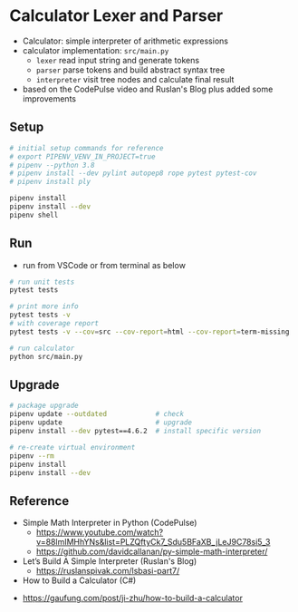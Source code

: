 # Calculator Lexer and Parser

* Calculator: simple interpreter of arithmetic expressions
* calculator implementation: `src/main.py`
  - `lexer` read input string and generate tokens
  - `parser` parse tokens and build abstract syntax tree
  - `interpreter` visit tree nodes and calculate final result
* based on the CodePulse video and Ruslan's Blog plus added some improvements


## Setup

```bash
# initial setup commands for reference
# export PIPENV_VENV_IN_PROJECT=true
# pipenv --python 3.8
# pipenv install --dev pylint autopep8 rope pytest pytest-cov
# pipenv install ply

pipenv install
pipenv install --dev
pipenv shell
```


## Run

* run from VSCode or from terminal as below

```bash
# run unit tests
pytest tests

# print more info
pytest tests -v
# with coverage report
pytest tests -v --cov=src --cov-report=html --cov-report=term-missing

# run calculator
python src/main.py
```


## Upgrade

```bash
# package upgrade
pipenv update --outdated            # check
pipenv update                       # upgrade
pipenv install --dev pytest==4.6.2  # install specific version

# re-create virtual environment
pipenv --rm
pipenv install
pipenv install --dev
```


## Reference

* Simple Math Interpreter in Python (CodePulse)
  - https://www.youtube.com/watch?v=88lmIMHhYNs&list=PLZQftyCk7_Sdu5BFaXB_jLeJ9C78si5_3
  - https://github.com/davidcallanan/py-simple-math-interpreter/
* Let’s Build A Simple Interpreter (Ruslan's Blog)
  - https://ruslanspivak.com/lsbasi-part7/
* How to Build a Calculator (C#)
 - https://gaufung.com/post/ji-zhu/how-to-build-a-calculator
